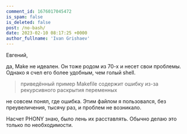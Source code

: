 ```yaml
---
comment_id: 1676017045472
is_spam: false
is_deleted: false
post: /no-bash/
date: 2023-02-10 08:17:25 +0000
author_fullname: 'Ivan Grishaev'
---
```


Евгений,

да, Make не идеален. Он тоже родом из 70-х и несет свои проблемы. Однако я счел его более удобным, чем голый shell.

> приведённый пример Makefile содержит ошибку из-за рекурсивного раскрытия переменных 

не совсем понял, где ошибка. Этим файлом я пользовался, без преувеличения, тысячу раз, и проблем не возникало.

Насчет PHONY знаю, было лень их расставлять. Обычно делаю это только по необходимости.


